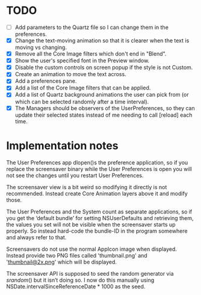 # TODO
- [ ] Add parameters to the Quartz file so I can change them in the preferences.
- [x] Change the text-moving animation so that it is clearer when the text is moving vs changing.
- [x] Remove all the Core Image filters which don't end in "Blend".
- [x] Show the user's specified font in the Preview window.
- [x] Disable the custom controls on screen popup if the style is not Custom.
- [x] Create an animation to move the text across.
- [x] Add a preferences pane.
- [x] Add a list of the Core Image filters that can be applied.
- [x] Add a list of Quartz background animations the user can pick from (or which can be selected randomly after a time interval).
- [x] The Managers should be observers of the UserPreferences, so they can update their selected states instead of me needing to call [reload] each time.

# Implementation notes
The User Preferences app dlopen()s the preference application, so if you replace the screensaver binary while the User Preferences is open you will not see the changes until you restart User Preferences.

The screensaver view is a bit weird so modifying it directly is not recommended. Instead create Core Animation layers above it and modify those.

The User Preferences and the System count as separate applications, so if you get the ‘default bundle’ for setting NSUserDefaults and retrieving them, the values you set will not be visible when the screensaver starts up properly. So instead hard-code the bundle-ID in the program somewhere and always refer to that.

Screensavers do not use the normal AppIcon image when displayed. Instead provide two PNG files called 'thumbnail.png' and 'thumbnail@2x.png' which will be displayed.

The screensaver API is supposed to seed the random generator via *srandom*() but it isn’t doing so.  I now do this manually using NSDate.intervalSinceReferenceDate * 1000 as the seed.

